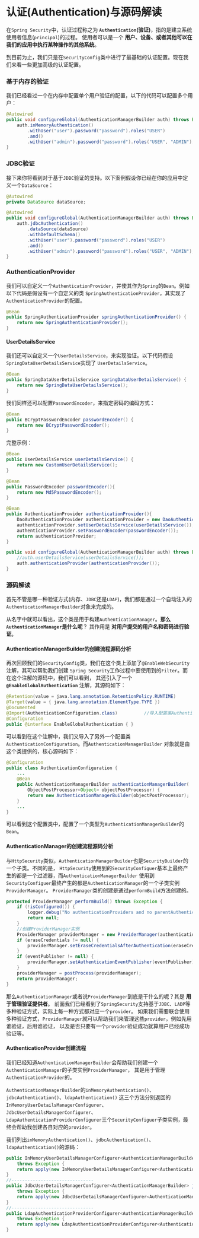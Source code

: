 认证(Authentication)与源码解读
===============================================================================
在`Spring Security`中，认证过程称之为 **`Authentication`(验证)**，指的是建立系统使用者信息(`principal`)的过程。
使用者可以是一个 **用户、设备、或者其他可以在我们的应用中执行某种操作的其他系统**。

到目前为止，我们只是在`SecurityConfig`类中进行了最基础的认证配置。现在我们来看一些更加高级的认证配置。

### 基于内存的验证
我们已经看过一个在内存中配置单个用户验证的配置，以下的代码可以配置多个用户：
```java
@Autowired
public void configureGlobal(AuthenticationManagerBuilder auth) throws Exception {
    auth.inMemoryAuthentication()
        .withUser("user").password("password").roles("USER")
        .and()
        .withUser("admin").password("password").roles("USER", "ADMIN");
}
```

### JDBC验证
接下来你将看到对于基于`JDBC`验证的支持。以下案例假设你已经在你的应用中定义一个`DataSource`：
```java
@Autowired
private DataSource dataSource;

@Autowired
public void configureGlobal(AuthenticationManagerBuilder auth) throws Exception {
    auth.jdbcAuthentication()
        .dataSource(dataSource)
        .withDefaultSchema()
        .withUser("user").password("password").roles("USER")
        .and()
        .withUser("admin").password("password").roles("USER", "ADMIN");
}
```

### AuthenticationProvider
我们可以自定义一个`AuthenticationProvider`，并使其作为`Spring`的`Bean`。例如以下代码是假设有一个自定义的类
`SpringAuthenticationProvider`，其实现了`AuthenticationProvider`的配置。
```java
@Bean
public SpringAuthenticationProvider springAuthenticationProvider() {
    return new SpringAuthenticationProvider();
}
```

#### UserDetailsService
我们还可以自定义一个`UserDetailsService`，来实现验证。以下代码假设`SpringDataUserDetailsService`实现了
`UserDetailsService`。
```java
@Bean
public SpringDataUserDetailsService springDataUserDetailsService() {
    return new SpringDataUserDetailsService();
}
```
我们同样还可以配置`PasswordEncoder`，来指定密码的编码方式：
```java
@Bean
public BCryptPasswordEncoder passwordEncoder() {
    return new BCryptPasswordEncoder();
}
```
完整示例：
```java
@Bean
public UserDetailsService userDetailsService() {
    return new CustomUserDetailsService();
}

@Bean
public PasswordEncoder passwordEncoder(){
    return new Md5PasswordEncoder();
}

@Bean
public AuthenticationProvider authenticationProvider(){
    DaoAuthenticationProvider authenticationProvider = new DaoAuthenticationProvider();
    authenticationProvider.setUserDetailsService(userDetailsService());
    authenticationProvider.setPasswordEncoder(passwordEncoder());
    return authenticationProvider;
}

public void configureGlobal(AuthenticationManagerBuilder auth) throws Exception {
    //auth.userDetailsService(userDetailsService());
    auth.authenticationProvider(authenticationProvider());
}
```

### 源码解读
首先不管是哪一种验证方式(内存、`JDBC`还是`LDAP`)，我们都是通过一个自动注入的`AuthenticationManagerBuilder`对象来完成的。

从名字中就可以看出，这个类是用于构建`AuthenticationManager`。**那么`AuthenticationManager`是什么呢**？
其作用是 **对用户提交的用户名和密码进行验证**。

#### AuthenticationManagerBuilder的创建流程源码分析
再次回顾我们的`SecurityConfig`类，我们在这个类上添加了`@EnableWebSecurity`注解，其可以帮助我们创建
`Spring Security`工作过程中要使用到的`Filter`。而在这个注解的源码中，我们可以看到，
其还引入了一个 **`@EnableGlobalAuthentication`** 注解，其源码如下：
```java
@Retention(value = java.lang.annotation.RetentionPolicy.RUNTIME)
@Target(value = { java.lang.annotation.ElementType.TYPE })
@Documented
@Import(AuthenticationConfiguration.class)          //导入配置类AuthenticationConfiguration
@Configuration
public @interface EnableGlobalAuthentication { }
```
可以看到在这个注解中，我们又导入了另外一个配置类`AuthenticationConfiguration`。而`AuthenticationManagerBuilder`
对象就是由这个类提供的，核心源码如下：
```java
@Configuration
public class AuthenticationConfiguration {
    ...
    @Bean
    public AuthenticationManagerBuilder authenticationManagerBuilder(
        ObjectPostProcessor<Object> objectPostProcessor) {
        return new AuthenticationManagerBuilder(objectPostProcessor);
    }
    ...
}
```
可以看到这个配置类中，配置了一个类型为`AuthenticationManagerBuilder`的`Bean`。

#### AuthenticationManager的创建流程源码分析
与`HttpSecurity`类似，`AuthenticationManagerBuilder`也是`SecurityBuilder`的一个子类。不同的是，
`HttpSecurity`使用到的`SecurityConfiguer`基本上最终产生的都是一个过滤器，而`AuthenticationManagerBuilder`
使用到`SecurityConfiguer`最终产生的都是`AuthenticationManager`的一个子类实例`ProviderManager`。
`ProviderManager`类的创建是通过`performBuild`方法创建的。
```java
protected ProviderManager performBuild() throws Exception {
    if (!isConfigured()) {
        logger.debug("No authenticationProviders and no parentAuthenticationManager defined. Returning null.");
        return null;
    }
    //创建ProviderManager实例
    ProviderManager providerManager = new ProviderManager(authenticationProviders,parentAuthenticationManager);
    if (eraseCredentials != null) {
        providerManager.setEraseCredentialsAfterAuthentication(eraseCredentials);
    }
    if (eventPublisher != null) {
        providerManager.setAuthenticationEventPublisher(eventPublisher);
    }
    providerManager = postProcess(providerManager);
    return providerManager;
}
```
那么`AuthenticationManager`或者说`ProviderManager`到底是干什么的呢？其是 **用于管理验证提供者**。
前面我们已经看到了`SpringSecurity`支持基于`JDBC`、`LADP`等多种验证方式，实际上每一种方式都对应一个`provider`。
如果我们需要联合使用多种验证方式，`ProviderManager`就可以帮助我们来管理这些`provider`，例如先用谁验证，后用谁验证，
以及是否只要有一个`provider`验证成功就算用户已经成功验证等。

#### AuthenticationProvider创建流程
我们已经知道`AuthenticationManagerBuilder`会帮助我们创建一个`AuthenticationManager`的子类实例`ProviderManager`，
其是用于管理`AuthenticationProvider`的。

`AuthenticationManagerBuilder`的`inMemoryAuthentication()`、`jdbcAuthentication()`、`ldapAuthentication()`
这三个方法分别返回的`InMemoryUserDetailsManagerConfigurer`、`JdbcUserDetailsManagerConfigurer`、
`LdapAuthenticationProviderConfigurer`三个`SecurityConfiguer`子类实例，最终会帮助我创建各自对应的`provider`。

我们列出`inMemoryAuthentication()`、`jdbcAuthentication()`、`ldapAuthentication()`的源码：
```java
public InMemoryUserDetailsManagerConfigurer<AuthenticationManagerBuilder> inMemoryAuthentication()
    throws Exception {
    return apply(new InMemoryUserDetailsManagerConfigurer<AuthenticationManagerBuilder>());//调用apply方法
}
//-------------------------------
public JdbcUserDetailsManagerConfigurer<AuthenticationManagerBuilder> jdbcAuthentication()
    throws Exception {
    return apply(new JdbcUserDetailsManagerConfigurer<AuthenticationManagerBuilder>());//调用apply方法
}
//-------------------------------
public LdapAuthenticationProviderConfigurer<AuthenticationManagerBuilder> ldapAuthentication()
    throws Exception {
    return apply(new LdapAuthenticationProviderConfigurer<AuthenticationManagerBuilder>());//调用apply方法
}
```



